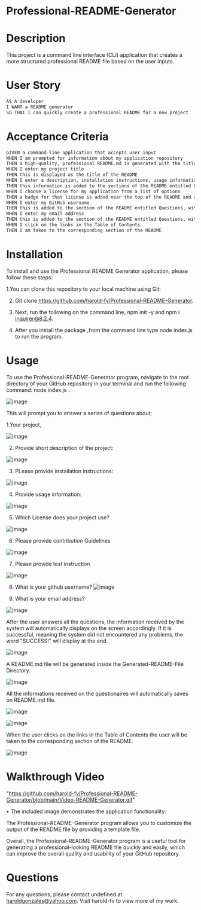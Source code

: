 
# Professional-README-Generator
  
 
# Description
  This project is a command line interface (CLI) application that creates a more structured professional README file based on the user inputs.
  
# User Story

```md
AS A developer
I WANT a README generator
SO THAT I can quickly create a professional README for a new project
```

# Acceptance Criteria

```md
GIVEN a command-line application that accepts user input
WHEN I am prompted for information about my application repository
THEN a high-quality, professional README.md is generated with the title of my project and sections entitled Description, Table of Contents, Installation, Usage, License, Contributing, Tests, and Questions
WHEN I enter my project title
THEN this is displayed as the title of the README
WHEN I enter a description, installation instructions, usage information, contribution guidelines, and test instructions
THEN this information is added to the sections of the README entitled Description, Installation, Usage, Contributing, and Tests
WHEN I choose a license for my application from a list of options
THEN a badge for that license is added near the top of the README and a notice is added to the section of the README entitled License that explains which license the application is covered under
WHEN I enter my GitHub username
THEN this is added to the section of the README entitled Questions, with a link to my GitHub profile
WHEN I enter my email address
THEN this is added to the section of the README entitled Questions, with instructions on how to reach me with additional questions
WHEN I click on the links in the Table of Contents
THEN I am taken to the corresponding section of the README
```
  
# Installation

 To install and use the Professional README Generator application, please follow these steps: 
 
 1.You can clone this repository to your local machine using Git:
 
 2. Git clone https://github.com/harold-fv/Professional-README-Generator.
 
 3. Next, run the following on the command line, npm init -y and npm i inquirer@8.2.4. 
 
 4. After you install the package ,from the command line type node index.js to run the program.
  
# Usage
To use the Professional-README-Generator program, navigate to the root directory of your GitHub repository in your terminal and run the following command: node index.js . 

![image](https://user-images.githubusercontent.com/120603153/229677197-92cf01a5-6540-4dac-988c-575a15269a5f.png)


This will prompt you to answer a series of questions about;

1.Your project, 

![image](https://user-images.githubusercontent.com/120603153/229677378-78a3d5ac-d5f1-4361-a58a-da98adbbac34.png)


2. Provide short description of the project:

![image](https://user-images.githubusercontent.com/120603153/229677541-6dc1f66e-6dee-489c-8ec8-955c4275a64d.png)


3. PLease provide installation instructions:

![image](https://user-images.githubusercontent.com/120603153/229677679-89b87c49-2489-4376-acf9-6e157d16be20.png)

4. Provide usage information:

![image](https://user-images.githubusercontent.com/120603153/229677824-f849e7a0-5b56-4c16-899f-7fb2b1fd6507.png)


5. Which License does your project use?

![image](https://user-images.githubusercontent.com/120603153/229678026-cc1f7cac-770d-4634-894e-6d44aef06bea.png)

6. Please provide contribution Guidelines

![image](https://user-images.githubusercontent.com/120603153/229678134-22ea7b1f-a67b-4210-9fee-5774b1dc061e.png)

7. Please provide test instruction

![image](https://user-images.githubusercontent.com/120603153/229678379-c99022d0-0cc2-4c59-802c-b99a0d4f7bbe.png)

8. What is your github username?
![image](https://user-images.githubusercontent.com/120603153/229678451-094263b0-5400-4f20-b899-e0ade01f4be5.png)

9. What is your email address?

![image](https://user-images.githubusercontent.com/120603153/229678644-53d4a3ae-b4e7-4822-90cf-061278c968d0.png)

After the user answers all the questions, the information received by the system will automatically displays on the screen accordingly. If it is successful, meaning the system did not encountered any problems, the word "SUCCESS!" will display at the end.

![image](https://user-images.githubusercontent.com/120603153/229679052-44ce8b1d-785d-42d2-81f8-9afa40e7c197.png)

A README.md file will be generated inside the Generated-README-File Directory.

![image](https://user-images.githubusercontent.com/120603153/229679499-944b9950-78b3-435d-a48a-db15dcc56adf.png)

All the informations received on the questionaires will automatically saves on README.md file.


![image](https://user-images.githubusercontent.com/120603153/229679792-de17a9ba-de97-452d-b067-3edab4642d28.png)

![image](https://user-images.githubusercontent.com/120603153/229679847-caeb02ee-118f-4dd3-9c82-9a0714759be3.png)

When the user clicks on the links in the Table of Contents
the user will be taken to the corresponding section of the README.

![image](https://user-images.githubusercontent.com/120603153/229683667-27822aa5-e20a-483b-87c4-54c748e6b0b2.png)





# Walkthrough Video
"https://github.com/harold-fv/Professional-README-Generator/blob/main/Video-README-Generator.gif"

• The included image demonstrates the application functionality:

The Professional-README-Generator program allows you to customize the output of the README file by providing a template file.

Overall, the Professional-README-Generator program is a useful tool for generating a professional-looking README file quickly and easily, which can improve the overall quality and usability of your GitHub repository.
    
# Questions
For any questions, please contact undefined at haroldgonzales@yahoo.com. Visit harold-fv to view more of my work.
  